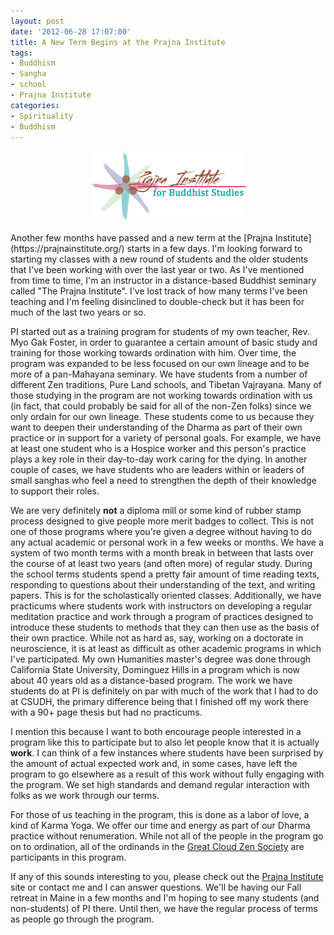 ```yaml
--- 
layout: post
date: '2012-06-28 17:07:00'
title: A New Term Begins at the Prajna Institute
tags: 
- Buddhism
- Sangha
- school
- Prajna Institute
categories:
- Spirituality
- Buddhism
---
```

<p style="text-align:center"><img src="/images/prajna-logo-small.png" alt="Prajna Institute"></p>
Another few months have passed and a new term at the [Prajna Institute](https://prajnainstitute.org/) starts in a few days. I'm looking forward to starting my classes with a new round of students and the older students that I've been working with over the last year or two. As I've mentioned from time to time, I'm an instructor in a distance-based Buddhist seminary called "The Prajna Institute". I've lost track of how many terms I've been teaching and I'm feeling disinclined to double-check but it has been for much of the last two years or so. 

PI started out as a training program for students of my own teacher, Rev. Myo Gak Foster, in order to guarantee a certain amount of basic study and training for those working towards ordination with him. Over time, the program was expanded to be less focused on our own lineage and to be more of a pan-Mahayana seminary. We have students from a number of different Zen traditions, Pure Land schools, and Tibetan Vajrayana. Many of those studying in the program are not working towards ordination with us (in fact, that could probably be said for all of the non-Zen folks) since we only ordain for our own lineage. These students come to us because they want to deepen their understanding of the Dharma as part of their own practice or in support for a variety of personal goals. For example, we have at least one student who is a Hospice worker and this person's practice plays a key role in their day-to-day work caring for the dying. In another couple of cases, we have students who are leaders within or leaders of small sanghas who feel a need to strengthen the depth of their knowledge to support their roles.

We are very definitely <strong>not</strong> a diploma mill or some kind of rubber stamp process designed to give people more merit badges to collect. This is not one of those programs where you're given a degree without having to do any actual academic or personal work in a few weeks or months. We have a system of two month terms with a month break in between that lasts over the course of at least two years (and often more) of regular study. During the school terms students spend a pretty fair amount of time reading texts, responding to questions about their understanding of the text, and writing papers. This is for the scholastically oriented classes. Additionally, we have practicums where students work with instructors on developing a regular meditation practice and work through a program of practices designed to introduce these students to methods that they can then use as the basis of their own practice. While not as hard as, say, working on a doctorate in neuroscience, it is at least as difficult as other academic programs in which I've participated. My own Humanities master's degree was done through California State University, Dominguez Hills in a program which is now about 40 years old as a distance-based program. The work we have students do at PI is definitely on par with much of the work that I had to do at CSUDH, the primary difference being that I finished off my work there with a 90+ page thesis but had no practicums.

I mention this because I want to both encourage people interested in a program like this to participate but to also let people know that it is actually <strong>work</strong>. I can think of a few instances where students have been surprised by the amount of actual expected work and, in some cases, have left the program to go elsewhere as a result of this work without fully engaging with the program. We set high standards and demand regular interaction with folks as we work through our terms. 

For those of us teaching in the program, this is done as a labor of love, a kind of Karma Yoga. We offer our time and energy as part of our Dharma practice without renumeration. While not all of the people in the program go on to ordination, all of the ordinands in the [Great Cloud Zen Society](http://greatcloudzen.org) are participants in this program.

If any of this sounds interesting to you, please check out the [Prajna Institute](https://prajnainstitute.org) site or contact me and I can answer questions. We'll be having our Fall retreat in Maine in a few months and I'm hoping to see many students (and non-students) of PI there. Until then, we have the regular process of terms as people go through the program.